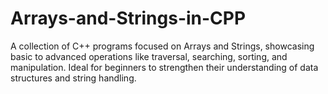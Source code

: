 # Arrays-and-Strings-in-CPP
A collection of C++ programs focused on Arrays and Strings, showcasing basic to advanced operations like traversal, searching, sorting, and manipulation. Ideal for beginners to strengthen their understanding of data structures and string handling.
